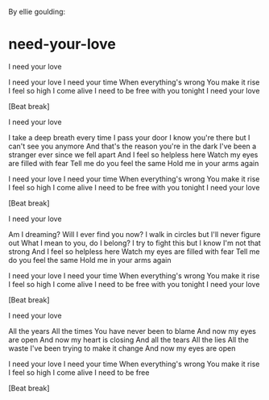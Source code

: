 By ellie goulding:

need-your-love
==============

I need your love

I need your love
I need your time
When everything's wrong
You make it rise
I feel so high
I come alive
I need to be free with you tonight
I need your love

[Beat break]

I need your love

I take a deep breath every time I pass your door
I know you're there but I can't see you anymore
And that's the reason you're in the dark
I've been a stranger ever since we fell apart
And I feel so helpless here
Watch my eyes are filled with fear
Tell me do you feel the same
Hold me in your arms again

I need your love
I need your time
When everything's wrong
You make it rise
I feel so high
I come alive
I need to be free with you tonight
I need your love

[Beat break]

I need your love

Am I dreaming? Will I ever find you now?
I walk in circles but I'll never figure out
What I mean to you, do I belong?
I try to fight this but I know I'm not that strong
And I feel so helpless here
Watch my eyes are filled with fear
Tell me do you feel the same
Hold me in your arms again

I need your love
I need your time
When everything's wrong
You make it rise
I feel so high
I come alive
I need to be free with you tonight
I need your love

[Beat break]

I need your love

All the years
All the times
You have never been to blame
And now my eyes are open
And now my heart is closing
And all the tears
All the lies
All the waste
I've been trying to make it change
And now my eyes are open

I need your love
I need your time
When everything's wrong
You make it rise
I feel so high
I come alive
I need to be free

[Beat break]



